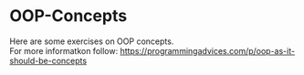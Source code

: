 # OOP-Concepts
Here are some exercises on OOP concepts. <br />
For more informatkon follow: https://programmingadvices.com/p/oop-as-it-should-be-concepts
